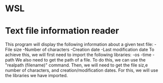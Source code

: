 # WSL
# Text file information reader 
This program will display the following information about a given text file:
-File size
-Number of characters
-Creation date 
-Last modification date
To achieve this, we will first need to import the following libraries:
-os
-time
-path
We also need to get the path of a file. To do this, we can use the "realpath (filename)" command.
Then, we will need to get the file siz,e number of characters, and creation/modification dates. For this, we will use the libraries we have imported.